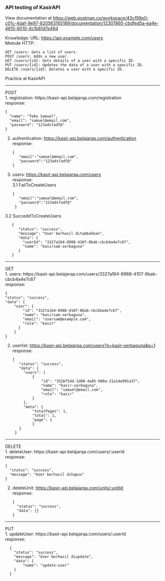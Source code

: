 <h3>API testing of KasirAPI</h3>

View documentation at https://web.postman.co/workspace/43cf99e0-c01c-4daf-9e97-820563165189/documentation/12307865-cbdfed5a-ea4e-4815-8010-4c1b81d7e46d

Knowledge:
URL: https://api.example.com/users
<br>Metode HTTP:

    GET /users: Gets a list of users.
    POST /users: Adds a new user.
    GET /users/{id}: Gets details of a user with a specific ID.
    PUT /users/{id}: Updates the data of a user with a specific ID.
    DELETE /users/{id}: Deletes a user with a specific ID.

Practice at KasirAPI
<hr>
POST<br>
1. registration: https://kasir-api.belajarqa.com/registration
<br>response:

    {
      "name": "Toko Samuel",
      "email": "samuel@email.com",
      "password": "123adsfadf@"
    }

2. authentication: https://kasir-api.belajarqa.com/authentication
<br>response: 

       {
          "email":"samuel@email.com",
          "password":"123adsfadf@"
       }

3. users: https://kasir-api.belajarqa.com/users
<br>response:
<br>3.1 FailToCreateUsers

       {
          "email":"samuel@email.com",
          "password":"123adsfadf@"
        }
3.2 SucceddToCreateUsers

       {
          "status": "success",
          "message": "User berhasil ditambahkan",
          "data": {
            "userId": "3327a164-8988-4107-8bab-cbcb4a4e7c67",
            "name": "kasirsam-serbaguna"
          }
       }
<hr>
GET<br>
1. users: https://kasir-api.belajarqa.com/users/3327a164-8988-4107-8bab-cbcb4a4e7c67
<br>response:
    
    {    
    "status": "success",
    "data": {
        "user": {
            "id": "3327a164-8988-4107-8bab-cbcb4a4e7c67",
            "name": "kasirsam-serbaguna",
            "email": "usersam@example.com",
            "role": "kasir"
          }
        }
    }
2. userlist: https://kasir-api.belajarqa.com/users?q=kasir-serbaguna&p=1
<br>response:
    
       {
          "status": "success",
          "data": {
            "users": [
                {
                    "id": "3526f54d-1d08-4a05-900a-31a14e991a37",
                    "name": "kasir-serbaguna",
                    "email": "samuel@email.com",
                    "role": "kasir"
                }
            ],
            "meta": {
                "totalPages": 1,
                "total": 1,
                "page": 1
                }
          }
        }
<hr>
DELETE<br>
1. deleteUser: https://kasir-api.belajarqa.com/users/:userId
<br>response:
    
    {
      "status": "success",
      "message": "User berhasil dihapus"
    }
2. deleteUnit: https://kasir-api.belajarqa.com/units/:unitId
<br>response:


       {
         "status": "success",
         "data": {}
       }
<hr>
PUT<br>
1. updateUser: https://kasir-api.belajarqa.com/users/:userId
<br>response: 
      
      {
        "status": "success",
        "message": "User berhasil diupdate",
        "data": {
            "name": "update-user"
        }
      }
